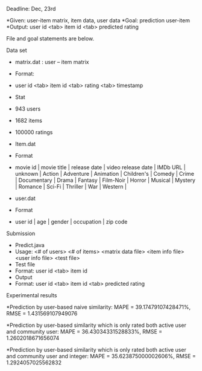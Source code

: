 Deadline: Dec, 23rd

*Given: user-item matrix, item data, user data
*Goal: prediction user-item
*Output: user id \<tab> item id \<tab> predicted rating


File and goal statements are below.


Data set
*	matrix.dat : user – item matrix
*	Format:
*	user id  \<tab> item id \<tab> rating \<tab> timestamp
*	Stat
*	943 users
*	1682 items
*	100000 ratings


*	Item.dat
*	Format
*	movie id | movie title | release date | video release date | IMDb URL | unknown | Action | Adventure | Animation | Children's | Comedy | Crime | Documentary | Drama | Fantasy | Film-Noir | Horror | Musical | Mystery | Romance | Sci-Fi | Thriller | War | Western |


*	user.dat
*	Format
*	user id | age | gender | occupation | zip code


Submission
*	Predict.java
*	Usage: <# of users> <# of items> \<matrix data file> \<item info file> \<user info file> \<test file>
*	Test file
*	Format: user id \<tab> item id
*	Output
*	Format: user id \<tab> item id \<tab> predicted rating


Experimental results

*Prediction by user-based naive similarity: MAPE = 39.17479107428471%, RMSE = 1.431569107949076

*Prediction by user-based similarity which is only rated both active user and community user: MAPE = 36.43034331528833%, RMSE = 1.2602018671656074

*Prediction by user-based similarity which is only rated both active user and community user and integer: MAPE = 35.623875000002606%, RMSE = 1.2924057025562832
